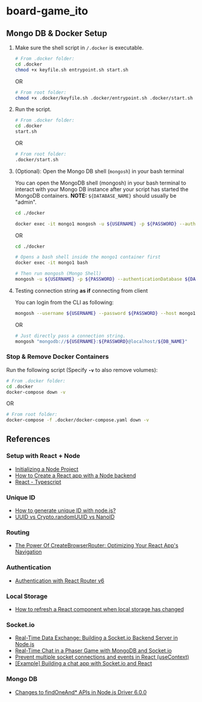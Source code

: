 # board-game_ito

## Mongo DB & Docker Setup

1. Make sure the shell script in `/.docker` is executable.

   ```bash
   # From .docker folder:
   cd .docker
   chmod +x keyfile.sh entrypoint.sh start.sh
   ```

   OR

   ```bash
   # From root folder:
   chmod +x .docker/keyfile.sh .docker/entrypoint.sh .docker/start.sh
   ```

2. Run the script.

   ```bash
   # From .docker folder:
   cd .docker
   start.sh
   ```

   OR

   ```bash
   # From root folder:
   .docker/start.sh
   ```

3. (Optional): Open the Mongo DB shell (`mongosh`) in your bash terminal

   You can open the MongoDB shell (mongosh) in your bash terminal to interact with your Mongo DB instance after your script has started the MongoDB containers.
   **NOTE:** `${DATABASE_NAME}` should usually be "admin".

   ```bash
   cd ./docker

   docker exec -it mongo1 mongosh -u ${USERNAME} -p ${PASSWORD} --authenticationDatabase ${DATABASE_NAME}
   ```

   OR

   ```bash
   cd ./docker

   # Opens a bash shell inside the mongo1 container first
   docker exec -it mongo1 bash

   # Then run mongosh (Mongo Shell)
   mongosh -u ${USERNAME} -p ${PASSWORD} --authenticationDatabase ${DATABASE_NAME}
   ```

4. Testing connection string **as if** connecting from client

   You can login from the CLI as following:

   ```bash
   mongosh --username ${USERNAME} --password ${PASSWORD} --host mongo1
   ```

   OR

   ```bash
   # Just directly pass a connection string.
   mongosh "mongodb://${USERNAME}:${PASSWORD}@localhost/${DB_NAME}"
   ```

### Stop & Remove Docker Containers

Run the following script (Specify **`-v`** to also remove volumes):

```bash
# From .docker folder:
cd .docker
docker-compose down -v
```

OR

```bash
# From root folder:
docker-compose -f .docker/docker-compose.yaml down -v
```

## References

### Setup with React + Node

- [Initializing a Node Project](https://thinkster.io/tutorials/node-json-api/initializing-a-starter-node-project)
- [How to Create a React app with a Node backend](https://www.freecodecamp.org/news/how-to-create-a-react-app-with-a-node-backend-the-complete-guide/)
- [React - Typescript](https://react.dev/learn/typescript)

### Unique ID

- [How to generate unique ID with node.js?](https://www.geeksforgeeks.org/how-to-generate-unique-id-with-node-js/)
- [UUID vs Crypto.randomUUID vs NanoID](https://medium.com/@matynelawani/uuid-vs-crypto-randomuuid-vs-nanoid-313e18144d8c)

### Routing

- [The Power Of CreateBrowserRouter: Optimizing Your React App's Navigation](https://www.dhiwise.com/post/the-power-of-createbrowserrouter-optimizing-your-react-app)

### Authentication

- [Authentication with React Router v6](https://blog.logrocket.com/authentication-react-router-v6/)

### Local Storage

- [How to refresh a React component when local storage has changed](https://michalkotowski.pl/writings/how-to-refresh-a-react-component-when-local-storage-has-changed)

### Socket.io

- [Real-Time Data Exchange: Building a Socket.io Backend Server in Node.js](https://medium.com/@ritikkhndelwal/real-time-data-exchange-building-a-socket-io-backend-server-in-node-js-aff454f13683)
- [Real-Time Chat in a Phaser Game with MongoDB and Socket.io](https://www.mongodb.com/developer/products/mongodb/real-time-chat-phaser-game-mongodb-socketio/)
- [Prevent multiple socket connections and events in React (useContext)](https://dev.to/bravemaster619/how-to-prevent-multiple-socket-connections-and-events-in-react-531d)
- [[Example] Building a chat app with Socket.io and React](https://dev.to/novu/building-a-chat-app-with-socketio-and-react-2edj)

### Mongo DB

- [Changes to findOneAnd\* APIs in Node.js Driver 6.0.0](https://alexbevi.com/blog/2023/08/03/behavioral-changes-to-the-findoneand-star-family-of-apis-in-node-dot-js-driver-6-dot-0-0/)
